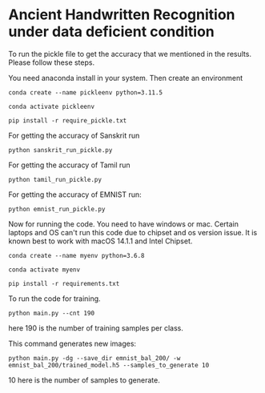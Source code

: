 # Ancient Handwritten Recognition under data deficient condition

To run the pickle file to get the accuracy that we mentioned in the results. Please follow these steps.  

You need anaconda install in your system.
Then create an environment 
```
conda create --name pickleenv python=3.11.5
```
```
conda activate pickleenv 
```
```
pip install -r require_pickle.txt
```


For getting the accuracy of Sanskrit run
```
python sanskrit_run_pickle.py
```
For getting the accuracy of Tamil run
```
python tamil_run_pickle.py 
```
For getting the accuracy of EMNIST run:
```
python emnist_run_pickle.py
```

Now for running the code. 
You need to have windows or mac. Certain laptops and OS can't run this code due to chipset and os version issue. 
It is known best to work with macOS 14.1.1 and Intel Chipset.

```
conda create --name myenv python=3.6.8
```

```
conda activate myenv 
```


```
pip install -r requirements.txt
```
To run the code for training. 
```
python main.py --cnt 190
```
here 190 is the number of training samples per class.

This command generates new images:
```
python main.py -dg --save_dir emnist_bal_200/ -w emnist_bal_200/trained_model.h5 --samples_to_generate 10
```
10 here is the number of samples to generate. 